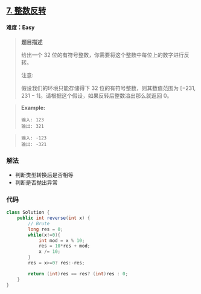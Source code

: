 ## [7. 整数反转](https://leetcode-cn.com/problems/reverse-integer/)

#### 难度：Easy

> **题目描述**
>
> 给出一个 32 位的有符号整数，你需要将这个整数中每位上的数字进行反转。
>
> 注意:
>
> 假设我们的环境只能存储得下 32 位的有符号整数，则其数值范围为 [−231,  231 − 1]。请根据这个假设，如果反转后整数溢出那么就返回 0。
>

> 
>
> **Example:**
>
> ```
> 输入: 123
> 输出: 321
> ```

> ```
> 输入: -123
> 输出: -321
> ```


### 解法

- 判断类型转换后是否相等
- 判断是否抛出异常

### 代码

```java
class Solution {
    public int reverse(int x) {
        // Brute
        long res = 0;
        while(x!=0){
            int mod = x % 10;
            res = 10*res + mod;
            x /= 10;
        }
        res = x>=0? res:-res;

        return (int)res == res? (int)res : 0;
    }
}

```
